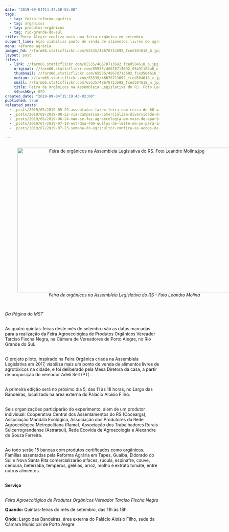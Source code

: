 ```yaml
---
date: "2019-09-04T14:47:50-03:00"
tags:
  - tag: feira-reforma-agrária
  - tag: organicos
  - tag: produtos-orgânicos
  - tag: rio-grande-do-sul
title: Porto Alegre realiza mais uma feira orgânica em setembro
support_line: Ação viabiliza ponto de venda de alimentos livres de agrotóxicos na capital gaúcha
menu: reforma agrária
images_hd: //farm66.staticflickr.com/65535/48678713692_fced504618_b.jpg
layout: post
files:
  - link: //farm66.staticflickr.com/65535/48678713692_fced504618_b.jpg
    original: //farm66.staticflickr.com/65535/48678713692_05491184a8_o.jpg
    thumbnail: //farm66.staticflickr.com/65535/48678713692_fced504618_t.jpg
    medium: //farm66.staticflickr.com/65535/48678713692_fced504618_z.jpg
    small: //farm66.staticflickr.com/65535/48678713692_fced504618_n.jpg
    title: Feira de orgânicos na Assembleia Legislativa do RS. Foto Leandro Molina.jpg
    $$hashKey: 0FD
created_date: "2019-09-04T15:10:43-03:00"
published: true
releated_posts:
  - _posts/2019/05/2019-05-29-assentados-fazem-feira-com-cerca-de-60-variedades-de-feijao-organico-no-rs.md
  - _posts/2019/08/2019-08-22-via-campesina-comercializa-diversidade-de-alimentos-na-42a-expointer.md
  - _posts/2019/06/2019-06-24-nao-se-faz-agroecologia-em-vaso-de-apartamento-diz-kelli-mafort-do-mst.md
  - _posts/2019/07/2019-07-19-mst-doa-400-quilos-de-leite-em-po-para-iniciativas-sociais-no-rs.md
  - _posts/2019/07/2019-07-23-semana-do-agricultor-confira-as-acoes-da-loja-da-reforma-agraria-em-porto-alegre.md

---
```

<div style="text-align:center">
<figure class="image" style="display:inline-block"><img alt="Feira de orgânicos na Assembleia Legislativa do RS. Foto Leandro Molina.jpg" height="472" src="//farm66.staticflickr.com/65535/48678713692_fced504618_b.jpg" width="700" />
<figcaption><em>Feira de orgânicos na Assembleia Legislativa do RS - Foto Leandro Molina</em></figcaption>
</figure>
</div>

<p dir="ltr"><br />
<em>Da P&aacute;gina do MST</em><br />
&nbsp;</p>

<p dir="ltr">As quatro quintas-feiras deste m&ecirc;s de setembro s&atilde;o as datas marcadas para a realiza&ccedil;&atilde;o da Feira Agroecol&oacute;gica de Produtos Org&acirc;nicos Vereador Tarciso Flecha Negra, na C&acirc;mara de Vereadores de Porto Alegre, no Rio Grande do Sul.<br />
&nbsp;</p>

<p dir="ltr">O projeto piloto, inspirado na Feira Org&acirc;nica criada na Assembleia Legislativa em 2017, viabiliza mais um ponto de venda de alimentos livres de agrot&oacute;xicos na cidade, e foi deliberado pela Mesa Diretora da casa, a partir de proposi&ccedil;&atilde;o do vereador Adeli Sell (PT).<br />
&nbsp;</p>

<p dir="ltr">A primeira edi&ccedil;&atilde;o ser&aacute; no pr&oacute;ximo dia 5, das 11 &agrave;s 18 horas, no Largo das Bandeiras, localizado na &aacute;rea externa do Pal&aacute;cio Alo&iacute;sio Filho.<br />
&nbsp;</p>

<p dir="ltr">Seis organiza&ccedil;&otilde;es participar&atilde;o do experimento, al&eacute;m de um produtor individual: Cooperativa Central dos Assentamentos do RS (Coceargs), Associa&ccedil;&atilde;o Mandala Ecol&oacute;gica, Associa&ccedil;&atilde;o dos Produtores da Rede Agroecol&oacute;gica Metropolitana (Rama), Associa&ccedil;&atilde;o dos Trabalhadores Rurais Sulcerrograndense (Astrarsul), Rede Ecovida de Agroecologia e Alexandre de Souza Ferreira.<br />
&nbsp;</p>

<p dir="ltr">Ao todo ser&atilde;o 15 bancas com produtos certificados como org&acirc;nicos. Fam&iacute;lias assentadas pela Reforma Agr&aacute;ria em Tapes, Gua&iacute;ba, Eldorado do Sul e Nova Santa Rita comercializar&atilde;o alfaces, r&uacute;cula, espinafre, couve, cenoura, beterraba, temperos, gel&eacute;ias, arroz, molho e extrato tomate, entre outros alimentos.<br />
&nbsp;</p>

<p dir="ltr"><b>Servi&ccedil;o</b><br />
&nbsp;</p>

<p dir="ltr"><em>Feira Agroecol&oacute;gica de Produtos Org&acirc;nicos Vereador Tarciso Flecha Negra</em></p>

<p dir="ltr"><strong>Quando:</strong> Quintas-feiras do m&ecirc;s de setembro, das 11h &agrave;s 18h</p>

<p dir="ltr"><strong>Onde:</strong> Largo das Bandeiras, &aacute;rea externa do Pal&aacute;cio Alo&iacute;sio Filho, sede da C&acirc;mara Municipal de Porto Alegre&nbsp;</p>
